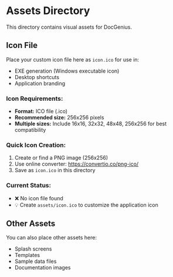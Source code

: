# Assets Directory

This directory contains visual assets for DocGenius.

## Icon File

Place your custom icon file here as `icon.ico` for use in:
- EXE generation (Windows executable icon)
- Desktop shortcuts
- Application branding

### Icon Requirements:
- **Format:** ICO file (.ico)
- **Recommended size:** 256x256 pixels
- **Multiple sizes:** Include 16x16, 32x32, 48x48, 256x256 for best compatibility

### Quick Icon Creation:
1. Create or find a PNG image (256x256)
2. Use online converter: https://convertio.co/png-ico/
3. Save as `icon.ico` in this directory

### Current Status:
- ❌ No icon file found
- 💡 Create `assets/icon.ico` to customize the application icon

## Other Assets

You can also place other assets here:
- Splash screens
- Templates
- Sample data files
- Documentation images
